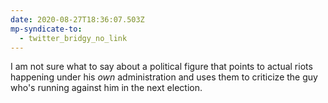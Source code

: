 ```yaml
---
date: 2020-08-27T18:36:07.503Z
mp-syndicate-to:
  - twitter_bridgy_no_link
---
```


I am not sure what to say about a political figure that points to actual riots happening under his *own* administration and uses them to criticize the guy who's running against him in the next election.
